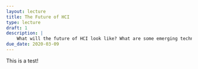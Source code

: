 ```yaml
---
layout: lecture
title: The Future of HCI
type: lecture
draft: 1
description: |
    What will the future of HCI look like? What are some emerging technologies?
due_date: 2020-03-09
---
```


This is a test!